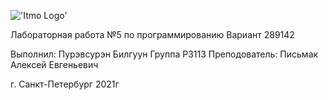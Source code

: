 
!['Itmo Logo'](https://www.ifmo.ru/file/news/4246/itmo_small_blue_eng.png)




Лабораторная работа №5
по программированию
Вариант 289142




Выполнил:
Пурэвсурэн Билгуун
Группа Р3113
Преподователь:
Письмак Алексей Евгеньевич



г. Санкт-Петербург 2021г
